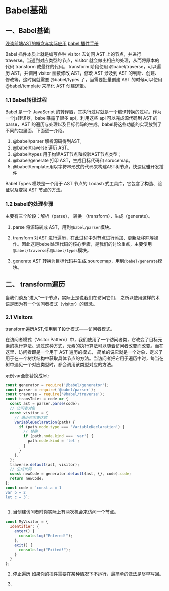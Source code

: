 # Babel基础
## 一、Babel基础
 [浅谈前端AST的概念与实际应用]( https://www.jianshu.com/p/b3f1ff0b3cdf)
 [babel 插件手册](https://github.com/jamiebuilds/babel-handbook/blob/master/translations/zh-Hans/plugin-handbook.md)

  Babel 插件本质上就是编写各种 visitor 去访问 AST 上的节点，并进行 traverse。当遇到对应类型的节点，visitor 就会做出相应的处理，从而将原本的代码 transform 成最终的代码。
  transform 阶段使用 @babel/traverse，可以遍历 AST，并调用 visitor 函数修改 AST，修改 AST 涉及到 AST 的判断、创建、修改等，这时候就需要 @babel/types 了，当需要批量创建 AST 的时候可以使用 @babel/template 来简化 AST 创建逻辑。
 
### 1.1 Babel转译过程
Babel 是一个 JavaScript 的转译器，其执行过程就是一个编译转换的过程。作为一个js转译器，babel暴露了很多 api，利用这些 api 可以完成源代码到 AST 的 parse，AST 的遍历与处理以及目标代码的生成。babel将这些功能的实现放到了不同的包里面，下面逐一介绍。
1. @babel/parser 解析源码得到AST。
2. @babel/traverse 遍历 AST。
3. @babel/types 用于构建AST节点和校验AST节点类型；
4. @babel/generate 打印 AST，生成目标代码和 sorucemap。
5. @babel/template:用以字符串形式的代码来构建AST树节点，快速优雅开发插件

Babel Types 模块是一个用于 AST 节点的 Lodash 式工具库，它包含了构造、验证以及变换 AST 节点的方法。

### 1.2 babel的处理步骤
主要有三个阶段：解析（parse）， 转换 （transform），生成（generate）。

1. parse
将源码转成 AST，用到`@babel/parser`模块。

2. transform
对AST 进行遍历，在此过程中对节点进行添加、更新及移除等操作。因此这是bebel处理代码的核心步骤，是我们的讨论重点，主要使用`@babel/traverse`和`@babel/types`模块。

3. generate
 AST 转换为目标代码并生成 sourcemap，用到`@babel/generate`模块。

## 二、 transform遍历
当我们谈及“进入”一个节点，实际上是说我们在访问它们， 之所以使用这样的术语是因为有一个访问者模式（visitor）的概念。
### 2.1  Visitors

 transform遍历AST,使用到了设计模式——访问者模式。

在访问者模式（Visitor Pattern）中，我们使用了一个访问者类，它改变了目标元素的执行算法。通过这种方式，元素的执行算法可以随着访问者改变而改变。而在这里，访问者即是一个用于 AST 遍历的模式， 简单的说它就是一个对象，定义了用于在一个树状结构中获取具体节点的方法。当访问者把它用于遍历中时，每当在树中遇见一个对应类型时，都会调用该类型对应的方法。


示例var全部替换成let:
```javascript
const generator = require('@babel/generator');
const parser = require('@babel/parser');
const traverse = require('@babel/traverse');
const transToLet = code => {
  const ast = parser.parse(code);
  // 访问者对象
  const visitor = {
    // 遍历声明表达式
    VariableDeclaration(path) {
      if (path.node.type === 'VariableDeclaration') {
        // 替换
        if (path.node.kind === 'var') {
          path.node.kind = 'let';
        }
      }
    },
  };
  traverse.default(ast, visitor);
  // 生成代码
  const newCode = generator.default(ast, {}, code).code;
  return newCode;
};
const code = `const a = 1
var b = 2
let c = 3`;
      
```
1. 当创建访问者时你实际上有两次机会来访问一个节点。
```javascript
const MyVisitor = {
  Identifier: {
    enter() {
      console.log("Entered!");
    },
    exit() {
      console.log("Exited!");
    }
  }
};
```


2. 停止遍历
如果你的插件需要在某种情况下不运行，最简单的做法是尽早写回。


3. 